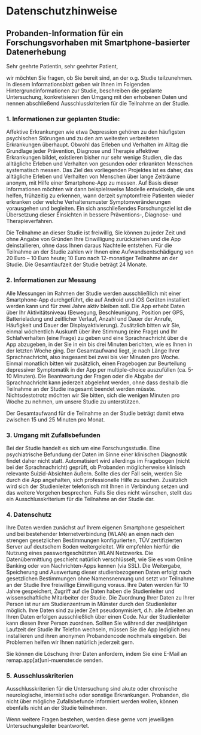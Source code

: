 # Datenschutzhinweise

## Probanden-Information für ein Forschungsvorhaben  mit Smartphone-basierter Datenerhebung

Sehr geehrte Patientin, sehr geehrter Patient,

wir möchten Sie fragen, ob Sie bereit sind, an der o.g. Studie teilzunehmen. In diesem Informationsblatt geben wir Ihnen im Folgenden Hintergrundinformationen zur Studie, beschreiben die geplante Untersuchung, konkretisieren den Umgang mit den erhobenen Daten und nennen abschließend Ausschlusskriterien für die Teilnahme an der Studie. 

### 1. Informationen zur geplanten Studie:

Affektive Erkrankungen wie etwa Depression gehören zu den häufigsten psychischen Störungen und zu den am weitesten verbreiteten Erkrankungen überhaupt. Obwohl das Erleben und Verhalten im Alltag die Grundlage jeder Prävention, Diagnose und  Therapie affektiver Erkrankungen bildet, existieren bisher nur sehr wenige Studien, die das alltägliche Erleben und Verhalten von gesunden oder erkrankten Menschen systematisch messen. Das Ziel des vorliegenden Projektes ist es daher, das alltägliche Erleben und Verhalten von Menschen über lange Zeiträume anonym, mit Hilfe einer Smartphone-App zu messen. Auf Basis dieser Informationen möchten wir dann beispielsweise Modelle entwickeln, die uns helfen, frühzeitig zu erkennen, wann derzeit symptomfreie Patienten wieder erkranken oder welche Verhaltensmuster Symptomveränderungen vorausgehen und begleiten. Ein sich anschließendes Forschungsziel ist die Übersetzung dieser Einsichten in bessere Präventions-, Diagnose- und Therapieverfahren. 

Die Teilnahme an dieser Studie ist freiwillig, Sie können zu jeder Zeit und ohne Angabe von Gründen Ihre Einwilligung zurückziehen und die App deinstallieren, ohne dass Ihnen daraus Nachteile entstehen. Für die Teilnahme an der Studie zahlen wir Ihnen eine Aufwandsentschädigung von 20 Euro – 10 Euro heute; 10 Euro nach 12-monatiger Teilnahme an der Studie. Die Gesamtlaufzeit der Studie beträgt 24 Monate. 

### 2. Informationen zur Messung

Alle Messungen im Rahmen der Studie werden ausschließlich mit einer Smartphone-App durchgeführt, die auf Android und iOS Geräten installiert werden kann und für zwei Jahre aktiv bleiben soll. Die App erhebt Daten über Ihr Aktivitätsniveau (Bewegung, Beschleunigung, Position per GPS, Batterieladung und zeitlicher Verlauf, Anzahl und Dauer der Anrufe, Häufigkeit und Dauer der Displayaktivierung). Zusätzlich bitten wir Sie, einmal wöchentlich Auskunft über ihre Stimmung (eine Frage) und Ihr Schlafverhalten (eine Frage) zu geben und eine Sprachnachricht über die App abzugeben, in der Sie in ein bis drei Minuten berichten, wie es Ihnen in der letzten Woche ging. Der Gesamtaufwand liegt, je nach Länge Ihrer Sprachnachricht, also insgesamt bei zwei bis vier Minuten pro Woche. Einmal monatlich bitten wir zusätzlich, einen Fragebogen zur Beurteilung depressiver Symptomatik in der App per multiple-choice auszufüllen (ca. 5-10 Minuten). Die Beantwortung der Fragen oder die Abgabe der Sprachnachricht kann jederzeit abgelehnt werden, ohne dass deshalb die Teilnahme an der Studie insgesamt beendet werden müsste. Nichtsdestotrotz möchten wir Sie bitten, sich die wenigen Minuten pro Woche zu nehmen, um unsere Studie zu unterstützen.

Der Gesamtaufwand für die Teilnahme an der Studie beträgt damit etwa zwischen 15 und 25 Minuten pro Monat.

### 3. Umgang mit Zufallsbefunden

Bei der Studie handelt es sich um eine Forschungsstudie. Eine psychiatrische Befundung der Daten im Sinne einer klinischen Diagnostik findet daher nicht statt. Automatisiert wird allerdings im Fragebogen (nicht bei der Sprachnachricht) geprüft, ob Probanden möglicherweise klinisch relevante Suizid-Absichten äußern. Sollte dies der Fall sein, werden Sie durch die App angehalten, sich professionelle Hilfe zu suchen. Zusätzlich wird sich der Studienleiter telefonisch mit Ihnen in Verbindung setzen und das weitere Vorgehen besprechen. Falls Sie dies nicht wünschen, stellt das ein Ausschlusskriterium für die Teilnahme an der Studie dar. 

### 4. Datenschutz

Ihre Daten werden zunächst auf Ihrem eigenen Smartphone gespeichert und bei bestehender Internetverbindung (WLAN) an einen nach den strengen gesetzlichen Bestimmungen konfigurierten, TÜV zertifizierten Server auf deutschem Boden weitergeleitet. Wir empfehlen hierfür die Nutzung eines passwortgeschützten WLAN Netzwerks. Die Datenübermittlung geschieht natürlich verschlüsselt, wie Sie es vom Online Banking oder von Nachrichten-Apps kennen (via SSL). Die Weitergabe, Speicherung und Auswertung dieser studienbezogenen Daten erfolgt nach gesetzlichen Bestimmungen ohne Namensnennung und setzt vor Teilnahme an der Studie Ihre freiwillige Einwilligung voraus. Ihre Daten werden für 10 Jahre gespeichert, Zugriff auf die Daten haben die Studienleiter und wissenschaftliche Mitarbeiter der Studie. Die Zuordnung Ihrer Daten zu Ihrer Person ist nur am Studienzentrum in Münster durch den Studienleiter möglich. Ihre Daten sind zu jeder Zeit pseudonymisiert, d.h. alle Arbeiten an Ihren Daten erfolgen ausschließlich über einen Code. Nur der Studienleiter kann diesen Ihrer Person zuordnen. Sollten Sie während der zweijährigen Laufzeit der Studie Ihr Telefon wechseln, müssen Sie die App lediglich neu installieren und ihren anonymen Probandencode nochmals eingeben. Bei Problemen helfen wir Ihnen natürlich jederzeit gern.

Sie können die Löschung ihrer Daten anfordern, indem Sie eine E-Mail an remap.app[at]uni-muenster.de senden.

### 5. Ausschlusskriterien

Ausschlusskriterien für die Untersuchung sind akute oder chronische neurologische, internistische oder sonstige Erkrankungen. Probanden, die nicht über mögliche Zufallsbefunde informiert werden wollen, können ebenfalls nicht an der Studie teilnehmen.

Wenn weitere Fragen bestehen, werden diese gerne vom jeweiligen Untersuchungsleiter beantwortet.
